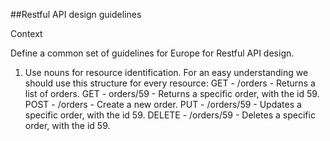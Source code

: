 ##Restful API design guidelines

Context

Define a common set of guidelines for Europe for Restful API design.

1) Use nouns for resource identification.
   For an easy understanding we should use this structure for every resource:
   GET - /orders - Returns a list of orders.
   GET - orders/59 - Returns a specific order, with the id 59.
   POST - /orders - Create a new order.
   PUT - /orders/59 - Updates a specific order, with the id 59.
   DELETE - /orders/59 - Deletes a specific order, with the id 59.

